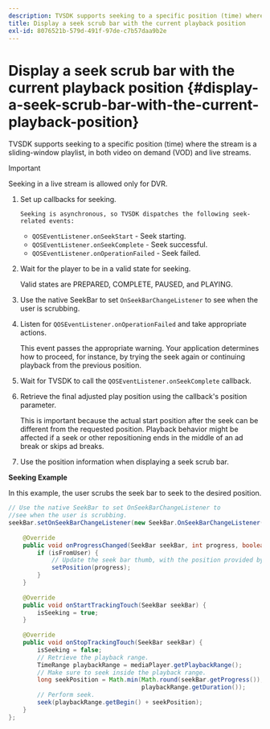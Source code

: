```yaml
---
description: TVSDK supports seeking to a specific position (time) where the stream is a sliding-window playlist, in both video on demand (VOD) and live streams.
title: Display a seek scrub bar with the current playback position
exl-id: 8076521b-579d-491f-97de-c7b57daa9b2e
---
```

# Display a seek scrub bar with the current playback position {#display-a-seek-scrub-bar-with-the-current-playback-position}

TVSDK supports seeking to a specific position (time) where the stream is a sliding-window playlist, in both video on demand (VOD) and live streams.

>[!IMPORTANT]
>
>Seeking in a live stream is allowed only for DVR.

1. Set up callbacks for seeking.

       Seeking is asynchronous, so TVSDK dispatches the following seek-related events:

    * `QOSEventListener.onSeekStart` - Seek starting. 
    * `QOSEventListener.onSeekComplete` - Seek successful. 
    * `QOSEventListener.onOperationFailed` - Seek failed.

1. Wait for the player to be in a valid state for seeking.

   Valid states are PREPARED, COMPLETE, PAUSED, and PLAYING. 

1. Use the native SeekBar to set `OnSeekBarChangeListener` to see when the user is scrubbing.
1. Listen for `QOSEventListener.onOperationFailed` and take appropriate actions.

   This event passes the appropriate warning. Your application determines how to proceed, for instance, by trying the seek again or continuing playback from the previous position. 

1. Wait for TVSDK to call the `QOSEventListener.onSeekComplete` callback.
1. Retrieve the final adjusted play position using the callback's position parameter.

   This is important because the actual start position after the seek can be different from the requested position. Playback behavior might be affected if a seek or other repositioning ends in the middle of an ad break or skips ad breaks. 

1. Use the position information when displaying a seek scrub bar.

<!--<a id="example_9657AA855B6A4355B0E7D854596FFB54"></a>-->

**Seeking Example**

In this example, the user scrubs the seek bar to seek to the desired position. 

```java
// Use the native SeekBar to set OnSeekBarChangeListener to  
//see when the user is scrubbing. 
seekBar.setOnSeekBarChangeListener(new SeekBar.OnSeekBarChangeListener() { 
 
    @Override 
    public void onProgressChanged(SeekBar seekBar, int progress, boolean isFromUser) { 
        if (isFromUser) {  
            // Update the seek bar thumb, with the position provided by the user. 
            setPosition(progress); 
        } 
    } 
 
    @Override 
    public void onStartTrackingTouch(SeekBar seekBar) { 
        isSeeking = true; 
    } 
 
    @Override 
    public void onStopTrackingTouch(SeekBar seekBar) { 
        isSeeking = false; 
        // Retrieve the playback range. 
        TimeRange playbackRange = mediaPlayer.getPlaybackRange(); 
        // Make sure to seek inside the playback range. 
        long seekPosition = Math.min(Math.round(seekBar.getProgress()),  
                                     playbackRange.getDuration()); 
        // Perform seek. 
        seek(playbackRange.getBegin() + seekPosition); 
    } 
}; 

```
